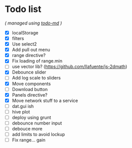 # Todo list

_\( managed using [todo-md](https://github.com/Hypercubed/todo-md) \)_

- [x] localStorage
- [x] filters
- [x] Use select2
- [x] Add pull out menu
- [x] range directive?
- [x] Fix loading of range.min
- [ ] use vector lib?  (https://github.com/llafuente/js-2dmath)
- [x] Debounce slider
- [ ] Add log scale to sliders
- [x] Move components
- [ ] Download button
- [x] Panels directive?
- [x] Move network stuff to a service
- [ ] dat.gui ish
- [ ] hive plot
- [ ] deploy using grunt
- [ ] debounce number input
- [ ] debouce more
- [ ] add limits to avoid lockup
- [ ] Fix range... gain